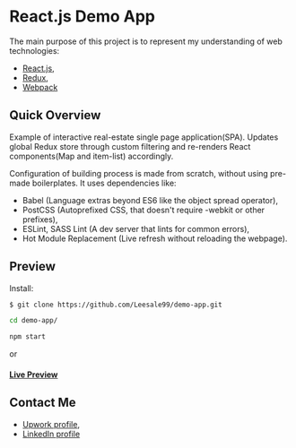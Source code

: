 # React.js Demo App

The main purpose of this project is to represent my understanding of web technologies:
 - [React.js](https://facebook.github.io/react),
 - [Redux](http://redux.js.org),
 - [Webpack](https://webpack.github.io)

## Quick Overview

Example of interactive real-estate single page application(SPA). Updates global Redux store through custom filtering and re-renders React components(Map and item-list) accordingly.

Configuration of building process is made from scratch, without using pre-made boilerplates. It uses dependencies like:
  - Babel (Language extras beyond ES6 like the object spread operator),
  - PostCSS (Autoprefixed CSS, that doesn't require -webkit or other prefixes),
  - ESLint, SASS Lint (A dev server that lints for common errors),
  - Hot Module Replacement (Live refresh without reloading the webpage).

## Preview

Install:

```bash
$ git clone https://github.com/Leesale99/demo-app.git

cd demo-app/

npm start
```

or

#### [Live Preview](http://master-at-work.com/demo-app)

## Contact Me

- [Upwork profile](https://www.upwork.com/o/profiles/users/_~0140c7e28ea94b0ee4),
- [LinkedIn profile](https://www.linkedin.com/in/aleksandar-radovanovic-211103109/)
